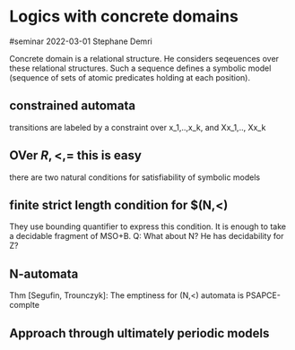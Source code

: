 # Logics with concrete domains

#seminar 2022-03-01
Stephane Demri 

Concrete domain is a relational structure.
He considers seqeuences over these relational structures. 
Such a sequence defines a symbolic model (sequence of sets of atomic predicates
holding at each position).

## constrained automata 
transitions are labeled by a constraint over x_1,..,x_k, and Xx_1,.., Xx_k

## OVer $R,<,=$ this is easy
there are two natural conditions for satisfiability of symbolic models

## finite strict length condition for $(N,<)
They use bounding quantifier to express this condition.
It is enough to take a decidable fragment of MSO+B.
Q: What about N? He has decidability for Z?

## N-automata
Thm [Segufin, Trounczyk]: The emptiness for (N,<) automata is PSAPCE-complte


## Approach through ultimately periodic models


